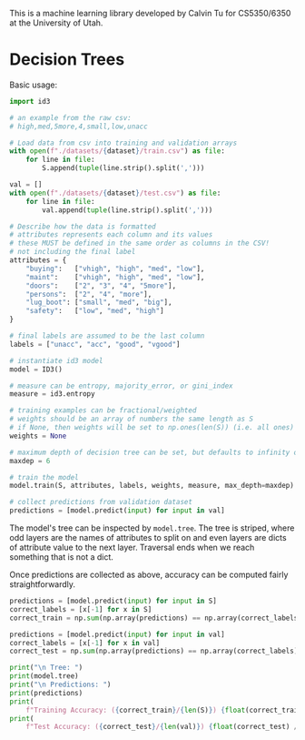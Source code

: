 This is a machine learning library developed by Calvin Tu for CS5350/6350 at the University of Utah.

# Decision Trees

Basic usage:

```python
import id3

# an example from the raw csv:
# high,med,5more,4,small,low,unacc

# Load data from csv into training and validation arrays
with open(f"./datasets/{dataset}/train.csv") as file:
    for line in file:
        S.append(tuple(line.strip().split(',')))

val = []
with open(f"./datasets/{dataset}/test.csv") as file:
    for line in file:
        val.append(tuple(line.strip().split(',')))

# Describe how the data is formatted
# attributes represents each column and its values
# these MUST be defined in the same order as columns in the CSV!
# not including the final label
attributes = {
    "buying":   ["vhigh", "high", "med", "low"],
    "maint":    ["vhigh", "high", "med", "low"],
    "doors":    ["2", "3", "4", "5more"],
    "persons":  ["2", "4", "more"],
    "lug_boot": ["small", "med", "big"],
    "safety":   ["low", "med", "high"]
}

# final labels are assumed to be the last column
labels = ["unacc", "acc", "good", "vgood"]

# instantiate id3 model
model = ID3()

# measure can be entropy, majority_error, or gini_index
measure = id3.entropy

# training examples can be fractional/weighted
# weights should be an array of numbers the same length as S
# if None, then weights will be set to np.ones(len(S)) (i.e. all ones)
weights = None

# maximum depth of decision tree can be set, but defaults to infinity otherwise
maxdep = 6

# train the model
model.train(S, attributes, labels, weights, measure, max_depth=maxdep)

# collect predictions from validation dataset
predictions = [model.predict(input) for input in val]
```

The model's tree can be inspected by `model.tree`. The tree is striped, where odd layers
are the names of attributes to split on and even layers are dicts of attribute value
to the next layer. Traversal ends when we reach something that is not a dict.

Once predictions are collected as above, accuracy can be computed fairly straightforwardly.

```python
predictions = [model.predict(input) for input in S]
correct_labels = [x[-1] for x in S]
correct_train = np.sum(np.array(predictions) == np.array(correct_labels))

predictions = [model.predict(input) for input in val]
correct_labels = [x[-1] for x in val]
correct_test = np.sum(np.array(predictions) == np.array(correct_labels))

print("\n Tree: ")
print(model.tree)
print("\n Predictions: ")
print(predictions)
print(
    f"Training Accuracy: ({correct_train}/{len(S)}) {float(correct_train) / len(S) :.3f} ")
print(
    f"Test Accuracy: ({correct_test}/{len(val)}) {float(correct_test) / len(val) :.3f} ")
```
